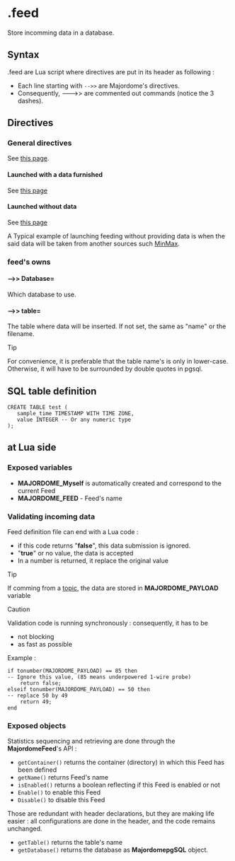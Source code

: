 # .feed

Store incomming data in a database.

## Syntax

.feed are Lua script where directives are put in its header as following :
- Each line starting with `-->>` are Majordome's directives.
- Consequently, --->> are commented out commands (notice the 3 dashes).

## Directives

### General directives
See [this page](../Headers%20and%20Shared%20Directives.md#general-directives).
#### Launched with a data furnished
See [this page](../Headers%20and%20Shared%20Directives.md#triggering-while-providing-data)
#### Launched without data
See [this page](../Headers%20and%20Shared%20Directives.md#triggering-without-data)

A Typical example of launching feeding without providing data is when the said data will be taken from another sources such [MinMax](../minmax.md).

### feed's owns
#### -->> Database=
Which database to use.

#### -->> table=
The table where data will be inserted.
If not set, the same as "name" or the filename.

> [!TIP]
> For convenience, it is preferable that the table name's is only in lower-case. Otherwise, it will have
>  to be surrounded by double quotes in pgsql.

## SQL table definition

```
CREATE TABLE test (
   sample_time TIMESTAMP WITH TIME ZONE,
   value INTEGER -- Or any numeric type
);
```

## at Lua side

### Exposed variables

- **MAJORDOME_Myself** is automatically created and correspond to the current Feed
- **MAJORDOME_FEED** - Feed's name

### Validating incoming data
Feed definition file can end with a Lua code : 
- if this code returns "**false**", this data submission is ignored.
- "**true**" or no value, the data is accepted
- In a number is returned, it replace the original value

> [!TIP]
> If comming from a [topic](topic.md), the data are stored in **MAJORDOME_PAYLOAD** variable

> [!CAUTION]
> Validation code is running synchronously : consequently, it has to be 
> * not blocking
> * as fast as possible

Example :
```
if tonumber(MAJORDOME_PAYLOAD) == 85 then
-- Ignore this value, (85 means underpowered 1-wire probe)
	return false;
elseif tonumber(MAJORDOME_PAYLOAD) == 50 then
-- replace 50 by 49
	return 49;
end
```
### Exposed objects
Statistics sequencing and retrieving are done through the **MajordomeFeed**'s API :
- `getContainer()` returns the container (directory) in which this Feed has been defined
- `getName()` returns Feed's name
- `isEnabled()` returns a boolean reflecting if this Feed is enabled or not
- `Enable()` to enable this Feed
- `Disable()` to disable this Feed

Those are redundant with header declarations, but they are making life easier : all configurations are done in the header, and the code remains unchanged.

- `getTable()` returns the table's name
- `getDatabase()` returns the database as **MajordomepgSQL** object.
